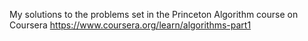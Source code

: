 My solutions to the problems set in the Princeton Algorithm course on Coursera https://www.coursera.org/learn/algorithms-part1

